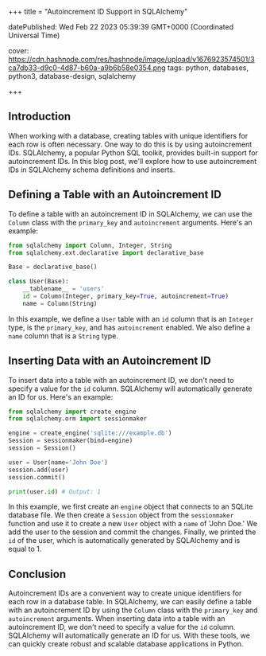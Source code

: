 +++
title = "Autoincrement ID Support in SQLAlchemy"


datePublished: Wed Feb 22 2023 05:39:39 GMT+0000 (Coordinated Universal Time)


cover: https://cdn.hashnode.com/res/hashnode/image/upload/v1676923574501/3ca7db33-d9c0-4d87-b60a-a9b6b58e0354.png
tags: python, databases, python3, database-design, sqlalchemy

+++

## Introduction

When working with a database, creating tables with unique identifiers for each row is often necessary. One way to do this is by using autoincrement IDs. SQLAlchemy, a popular Python SQL toolkit, provides built-in support for autoincrement IDs. In this blog post, we'll explore how to use autoincrement IDs in SQLAlchemy schema definitions and inserts.

## Defining a Table with an Autoincrement ID

To define a table with an autoincrement ID in SQLAlchemy, we can use the `Column` class with the `primary_key` and `autoincrement` arguments. Here's an example:

```python
from sqlalchemy import Column, Integer, String
from sqlalchemy.ext.declarative import declarative_base

Base = declarative_base()

class User(Base):
    __tablename__ = 'users'
    id = Column(Integer, primary_key=True, autoincrement=True)
    name = Column(String)
```

In this example, we define a `User` table with an `id` column that is an `Integer` type, is the `primary_key`, and has `autoincrement` enabled. We also define a `name` column that is a `String` type.

## Inserting Data with an Autoincrement ID

To insert data into a table with an autoincrement ID, we don't need to specify a value for the `id` column. SQLAlchemy will automatically generate an ID for us. Here's an example:

```python
from sqlalchemy import create_engine
from sqlalchemy.orm import sessionmaker

engine = create_engine('sqlite:///example.db')
Session = sessionmaker(bind=engine)
session = Session()

user = User(name='John Doe')
session.add(user)
session.commit()

print(user.id) # Output: 1
```

In this example, we first create an `engine` object that connects to an SQLite database file. We then create a `Session` object from the `sessionmaker` function and use it to create a new `User` object with a `name` of 'John Doe.' We add the user to the session and commit the changes. Finally, we printed the `id` of the user, which is automatically generated by SQLAlchemy and is equal to 1.

## Conclusion

Autoincrement IDs are a convenient way to create unique identifiers for each row in a database table. In SQLAlchemy, we can easily define a table with an autoincrement ID by using the `Column` class with the `primary_key` and `autoincrement` arguments. When inserting data into a table with an autoincrement ID, we don't need to specify a value for the `id` column. SQLAlchemy will automatically generate an ID for us. With these tools, we can quickly create robust and scalable database applications in Python.
